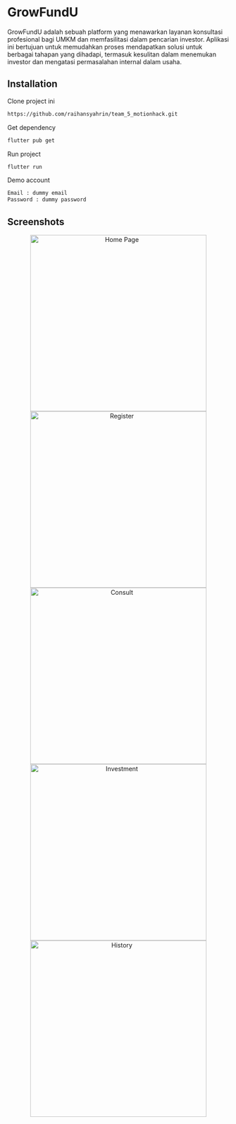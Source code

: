 # GrowFundU

GrowFundU adalah sebuah platform yang menawarkan layanan konsultasi profesional bagi UMKM dan memfasilitasi dalam pencarian investor. Aplikasi ini bertujuan untuk memudahkan proses mendapatkan solusi untuk berbagai tahapan yang dihadapi, termasuk kesulitan dalam menemukan investor dan mengatasi permasalahan internal dalam usaha.

## Installation

Clone project ini

```bash
https://github.com/raihansyahrin/team_5_motionhack.git
```

Get dependency

```bash
flutter pub get
```

Run project

```bash
flutter run
```

Demo account

```bash
Email : dummy email
Password : dummy password
```

## Screenshots

<div align="center">
  <img src="screenshots/home.png" width="400" alt="Home Page">
  <img src="screenshots/register.png" width="400" alt="Register">
</div>

<div align="center">
  <img src="screenshots/consult.png" width="400" alt="Consult">
  <img src="screenshots/investment.png" width="400" alt="Investment">
</div>

<div align="center">
  <img src="screenshots/history.png" width="400" alt="History">
</div>
